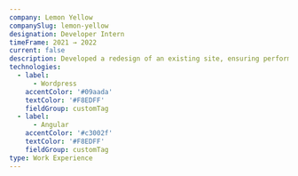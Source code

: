```yaml
---
company: Lemon Yellow
companySlug: lemon-yellow
designation: Developer Intern
timeFrame: 2021 → 2022
current: false
description: Developed a redesign of an existing site, ensuring performance, scalability and responsiveness. Wrote structured, readable and maintainable code.
technologies:
  - label:
      - Wordpress
    accentColor: '#09aada'
    textColor: '#F8EDFF'
    fieldGroup: customTag
  - label:
      - Angular
    accentColor: '#c3002f'
    textColor: '#F8EDFF'
    fieldGroup: customTag
type: Work Experience
---
```

